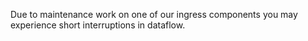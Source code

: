 Due to maintenance work on one of our ingress components you may experience short interruptions in dataflow.
